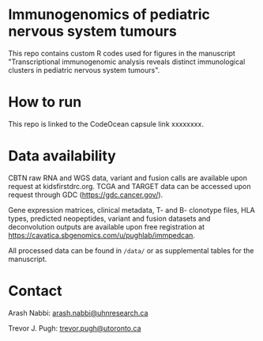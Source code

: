 # Immunogenomics of pediatric nervous system tumours

This repo contains custom R codes used for figures in the manuscript "Transcriptional immunogenomic analysis reveals distinct immunological clusters in pediatric nervous system tumours".

# How to run

This repo is linked to the CodeOcean capsule link xxxxxxxx. 

# Data availability

CBTN raw RNA and WGS data, variant and fusion calls are available upon request at kidsfirstdrc.org. TCGA and TARGET data can be accessed upon request through GDC (https://gdc.cancer.gov/). 

Gene expression matrices, clinical metadata, T- and B- clonotype files, HLA types, predicted neopeptides, variant and fusion datasets and deconvolution outputs are available upon free registration at https://cavatica.sbgenomics.com/u/pughlab/immpedcan. 

All processed data can be found in `/data/` or as supplemental tables for the manuscript. 


# Contact

Arash Nabbi: arash.nabbi@uhnresearch.ca

Trevor J. Pugh: trevor.pugh@utoronto.ca
